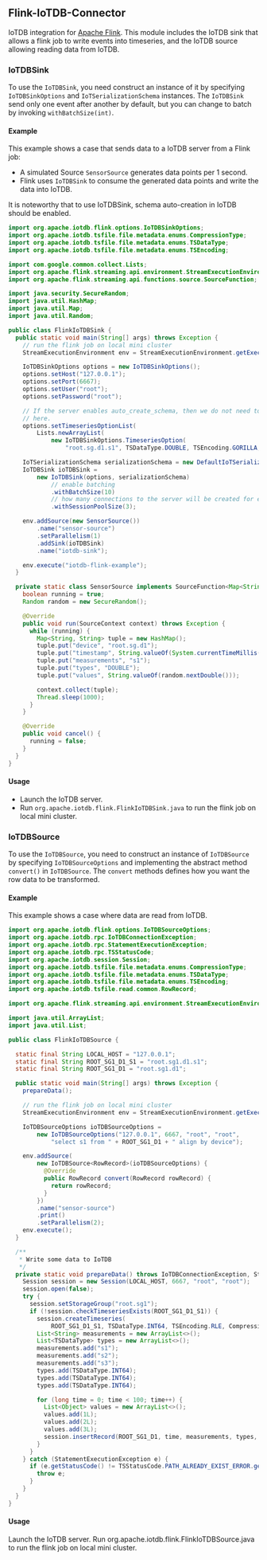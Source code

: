 <!--

    Licensed to the Apache Software Foundation (ASF) under one
    or more contributor license agreements.  See the NOTICE file
    distributed with this work for additional information
    regarding copyright ownership.  The ASF licenses this file
    to you under the Apache License, Version 2.0 (the
    "License"); you may not use this file except in compliance
    with the License.  You may obtain a copy of the License at
    
        http://www.apache.org/licenses/LICENSE-2.0
    
    Unless required by applicable law or agreed to in writing,
    software distributed under the License is distributed on an
    "AS IS" BASIS, WITHOUT WARRANTIES OR CONDITIONS OF ANY
    KIND, either express or implied.  See the License for the
    specific language governing permissions and limitations
    under the License.

-->

## Flink-IoTDB-Connector 

IoTDB integration for [Apache Flink](https://flink.apache.org/). This module includes the IoTDB sink that allows a flink job to write events into timeseries, and the IoTDB source allowing reading data from IoTDB.

### IoTDBSink

To use the `IoTDBSink`,  you need construct an instance of it by specifying `IoTDBSinkOptions` and `IoTSerializationSchema` instances.
The `IoTDBSink` send only one event after another by default, but you can change to batch by invoking `withBatchSize(int)`. 

#### Example

This example shows a case that sends data to a IoTDB server from a Flink job:

- A simulated Source `SensorSource` generates data points per 1 second.
- Flink uses `IoTDBSink` to consume the generated data points and write the data into IoTDB.

It is noteworthy that to use IoTDBSink, schema auto-creation in IoTDB should be enabled. 

```java
import org.apache.iotdb.flink.options.IoTDBSinkOptions;
import org.apache.iotdb.tsfile.file.metadata.enums.CompressionType;
import org.apache.iotdb.tsfile.file.metadata.enums.TSDataType;
import org.apache.iotdb.tsfile.file.metadata.enums.TSEncoding;

import com.google.common.collect.Lists;
import org.apache.flink.streaming.api.environment.StreamExecutionEnvironment;
import org.apache.flink.streaming.api.functions.source.SourceFunction;

import java.security.SecureRandom;
import java.util.HashMap;
import java.util.Map;
import java.util.Random;

public class FlinkIoTDBSink {
  public static void main(String[] args) throws Exception {
    // run the flink job on local mini cluster
    StreamExecutionEnvironment env = StreamExecutionEnvironment.getExecutionEnvironment();

    IoTDBSinkOptions options = new IoTDBSinkOptions();
    options.setHost("127.0.0.1");
    options.setPort(6667);
    options.setUser("root");
    options.setPassword("root");

    // If the server enables auto_create_schema, then we do not need to register all timeseries
    // here.
    options.setTimeseriesOptionList(
        Lists.newArrayList(
            new IoTDBSinkOptions.TimeseriesOption(
                "root.sg.d1.s1", TSDataType.DOUBLE, TSEncoding.GORILLA, CompressionType.SNAPPY)));

    IoTSerializationSchema serializationSchema = new DefaultIoTSerializationSchema();
    IoTDBSink ioTDBSink =
        new IoTDBSink(options, serializationSchema)
            // enable batching
            .withBatchSize(10)
            // how many connections to the server will be created for each parallelism
            .withSessionPoolSize(3);

    env.addSource(new SensorSource())
        .name("sensor-source")
        .setParallelism(1)
        .addSink(ioTDBSink)
        .name("iotdb-sink");

    env.execute("iotdb-flink-example");
  }

  private static class SensorSource implements SourceFunction<Map<String, String>> {
    boolean running = true;
    Random random = new SecureRandom();

    @Override
    public void run(SourceContext context) throws Exception {
      while (running) {
        Map<String, String> tuple = new HashMap();
        tuple.put("device", "root.sg.d1");
        tuple.put("timestamp", String.valueOf(System.currentTimeMillis()));
        tuple.put("measurements", "s1");
        tuple.put("types", "DOUBLE");
        tuple.put("values", String.valueOf(random.nextDouble()));

        context.collect(tuple);
        Thread.sleep(1000);
      }
    }

    @Override
    public void cancel() {
      running = false;
    }
  }
}

```

#### Usage

* Launch the IoTDB server.
* Run `org.apache.iotdb.flink.FlinkIoTDBSink.java` to run the flink job on local mini cluster.

### IoTDBSource
To use the `IoTDBSource`, you need to construct an instance of `IoTDBSource` by specifying `IoTDBSourceOptions`
and implementing the abstract method `convert()` in `IoTDBSource`. The `convert` methods defines how 
you want the row data to be transformed.

#### Example
This example shows a case where data are read from IoTDB.
```java
import org.apache.iotdb.flink.options.IoTDBSourceOptions;
import org.apache.iotdb.rpc.IoTDBConnectionException;
import org.apache.iotdb.rpc.StatementExecutionException;
import org.apache.iotdb.rpc.TSStatusCode;
import org.apache.iotdb.session.Session;
import org.apache.iotdb.tsfile.file.metadata.enums.CompressionType;
import org.apache.iotdb.tsfile.file.metadata.enums.TSDataType;
import org.apache.iotdb.tsfile.file.metadata.enums.TSEncoding;
import org.apache.iotdb.tsfile.read.common.RowRecord;

import org.apache.flink.streaming.api.environment.StreamExecutionEnvironment;

import java.util.ArrayList;
import java.util.List;

public class FlinkIoTDBSource {

  static final String LOCAL_HOST = "127.0.0.1";
  static final String ROOT_SG1_D1_S1 = "root.sg1.d1.s1";
  static final String ROOT_SG1_D1 = "root.sg1.d1";

  public static void main(String[] args) throws Exception {
    prepareData();

    // run the flink job on local mini cluster
    StreamExecutionEnvironment env = StreamExecutionEnvironment.getExecutionEnvironment();

    IoTDBSourceOptions ioTDBSourceOptions =
        new IoTDBSourceOptions("127.0.0.1", 6667, "root", "root",
            "select s1 from " + ROOT_SG1_D1 + " align by device");

    env.addSource(
        new IoTDBSource<RowRecord>(ioTDBSourceOptions) {
          @Override
          public RowRecord convert(RowRecord rowRecord) {
            return rowRecord;
          }
        })
        .name("sensor-source")
        .print()
        .setParallelism(2);
    env.execute();
  }

  /**
   * Write some data to IoTDB
   */
  private static void prepareData() throws IoTDBConnectionException, StatementExecutionException {
    Session session = new Session(LOCAL_HOST, 6667, "root", "root");
    session.open(false);
    try {
      session.setStorageGroup("root.sg1");
      if (!session.checkTimeseriesExists(ROOT_SG1_D1_S1)) {
        session.createTimeseries(
            ROOT_SG1_D1_S1, TSDataType.INT64, TSEncoding.RLE, CompressionType.SNAPPY);
        List<String> measurements = new ArrayList<>();
        List<TSDataType> types = new ArrayList<>();
        measurements.add("s1");
        measurements.add("s2");
        measurements.add("s3");
        types.add(TSDataType.INT64);
        types.add(TSDataType.INT64);
        types.add(TSDataType.INT64);

        for (long time = 0; time < 100; time++) {
          List<Object> values = new ArrayList<>();
          values.add(1L);
          values.add(2L);
          values.add(3L);
          session.insertRecord(ROOT_SG1_D1, time, measurements, types, values);
        }
      }
    } catch (StatementExecutionException e) {
      if (e.getStatusCode() != TSStatusCode.PATH_ALREADY_EXIST_ERROR.getStatusCode()) {
        throw e;
      }
    }
  }
}
```

#### Usage
Launch the IoTDB server.
Run org.apache.iotdb.flink.FlinkIoTDBSource.java to run the flink job on local mini cluster.

